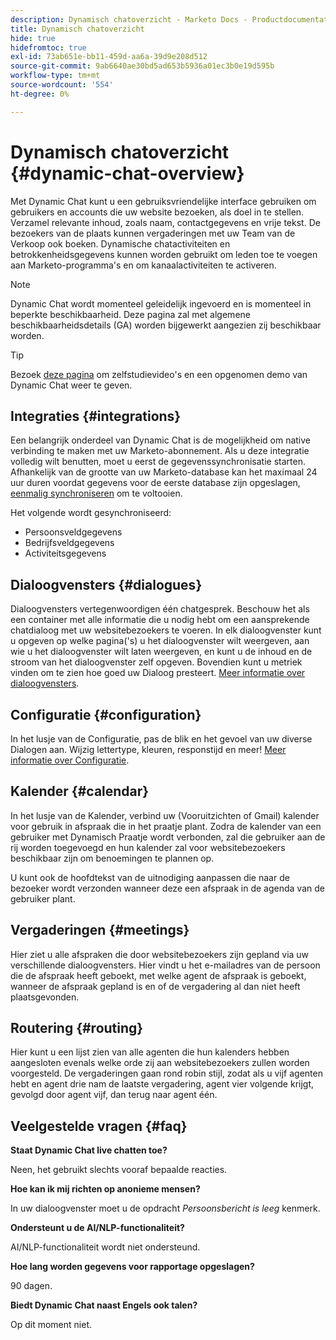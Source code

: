 ```yaml
---
description: Dynamisch chatoverzicht - Marketo Docs - Productdocumentatie
title: Dynamisch chatoverzicht
hide: true
hidefromtoc: true
exl-id: 73ab651e-bb11-459d-aa6a-39d9e208d512
source-git-commit: 9ab6640ae30bd5ad653b5936a01ec3b0e19d595b
workflow-type: tm+mt
source-wordcount: '554'
ht-degree: 0%

---
```


# Dynamisch chatoverzicht {#dynamic-chat-overview}

Met Dynamic Chat kunt u een gebruiksvriendelijke interface gebruiken om gebruikers en accounts die uw website bezoeken, als doel in te stellen. Verzamel relevante inhoud, zoals naam, contactgegevens en vrije tekst. De bezoekers van de plaats kunnen vergaderingen met uw Team van de Verkoop ook boeken. Dynamische chatactiviteiten en betrokkenheidsgegevens kunnen worden gebruikt om leden toe te voegen aan Marketo-programma&#39;s en om kanaalactiviteiten te activeren.

>[!NOTE]
>
>Dynamic Chat wordt momenteel geleidelijk ingevoerd en is momenteel in beperkte beschikbaarheid. Deze pagina zal met algemene beschikbaarheidsdetails (GA) worden bijgewerkt aangezien zij beschikbaar worden.

>[!TIP]
>
>Bezoek [deze pagina](https://dcweb.z20.web.core.windows.net/) om zelfstudievideo&#39;s en een opgenomen demo van Dynamic Chat weer te geven.

## Integraties {#integrations}

Een belangrijk onderdeel van Dynamic Chat is de mogelijkheid om native verbinding te maken met uw Marketo-abonnement. Als u deze integratie volledig wilt benutten, moet u eerst de gegevenssynchronisatie starten. Afhankelijk van de grootte van uw Marketo-database kan het maximaal 24 uur duren voordat gegevens voor de eerste database zijn opgeslagen, [eenmalig synchroniseren](/help/marketo/product-docs/demand-generation/dynamic-chat/connect-dynamic-chat-to-marketo.md) om te voltooien.

Het volgende wordt gesynchroniseerd:

* Persoonsveldgegevens
* Bedrijfsveldgegevens
* Activiteitsgegevens

## Dialoogvensters {#dialogues}

Dialoogvensters vertegenwoordigen één chatgesprek. Beschouw het als een container met alle informatie die u nodig hebt om een aansprekende chatdialoog met uw websitebezoekers te voeren. In elk dialoogvenster kunt u opgeven op welke pagina(&#39;s) u het dialoogvenster wilt weergeven, aan wie u het dialoogvenster wilt laten weergeven, en kunt u de inhoud en de stroom van het dialoogvenster zelf opgeven. Bovendien kunt u metriek vinden om te zien hoe goed uw Dialoog presteert. [Meer informatie over dialoogvensters](/help/marketo/product-docs/demand-generation/dynamic-chat/dialogues.md).

## Configuratie {#configuration}

In het lusje van de Configuratie, pas de blik en het gevoel van uw diverse Dialogen aan. Wijzig lettertype, kleuren, responstijd en meer! [Meer informatie over Configuratie](/help/marketo/product-docs/demand-generation/dynamic-chat/configuration.md).

## Kalender {#calendar}

In het lusje van de Kalender, verbind uw (Vooruitzichten of Gmail) kalender voor gebruik in afspraak die in het praatje plant. Zodra de kalender van een gebruiker met Dynamisch Praatje wordt verbonden, zal die gebruiker aan de rij worden toegevoegd en hun kalender zal voor websitebezoekers beschikbaar zijn om benoemingen te plannen op.

U kunt ook de hoofdtekst van de uitnodiging aanpassen die naar de bezoeker wordt verzonden wanneer deze een afspraak in de agenda van de gebruiker plant.

## Vergaderingen {#meetings}

Hier ziet u alle afspraken die door websitebezoekers zijn gepland via uw verschillende dialoogvensters. Hier vindt u het e-mailadres van de persoon die de afspraak heeft geboekt, met welke agent de afspraak is geboekt, wanneer de afspraak gepland is en of de vergadering al dan niet heeft plaatsgevonden.

## Routering {#routing}

Hier kunt u een lijst zien van alle agenten die hun kalenders hebben aangesloten evenals welke orde zij aan websitebezoekers zullen worden voorgesteld. De vergaderingen gaan rond robin stijl, zodat als u vijf agenten hebt en agent drie nam de laatste vergadering, agent vier volgende krijgt, gevolgd door agent vijf, dan terug naar agent één.

## Veelgestelde vragen {#faq}

**Staat Dynamic Chat live chatten toe?**

Neen, het gebruikt slechts vooraf bepaalde reacties.

**Hoe kan ik mij richten op anonieme mensen?**

In uw dialoogvenster moet u de opdracht _Persoonsbericht is leeg_ kenmerk.

**Ondersteunt u de AI/NLP-functionaliteit?**

AI/NLP-functionaliteit wordt niet ondersteund.

**Hoe lang worden gegevens voor rapportage opgeslagen?**

90 dagen.

**Biedt Dynamic Chat naast Engels ook talen?**

Op dit moment niet.
